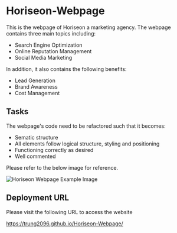 # Horiseon-Webpage

This is the webpage of Horiseon a marketing agency. The webpage contains three main topics including:

* Search Engine Optimization
* Online Reputation Management
* Social Media Marketing

In addition, it also contains the following benefits:

* Lead Generation
* Brand Awareness
* Cost Management

## Tasks

The webpage's code need to be refactored such that it becomes:

* Sematic structure
* All elements follow logical structure, styling and positioning
* Functioning correctly as desired
* Well commented

Please refer to the below image for reference.

![Horiseon Webpage Example Image](https://user-images.githubusercontent.com/24613646/88513122-916e6380-cf9c-11ea-89e4-c93b628fc830.png)

## Deployment URL

Please visit the following URL to access the website

https://trung2096.github.io/Horiseon-Webpage/